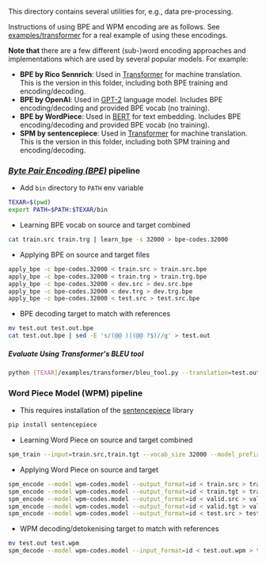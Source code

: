 
This directory contains several utilities for, e.g., data pre-processing. 

Instructions of using BPE and WPM encoding are as follows. 
See [examples/transformer](https://github.com/asyml/texar/tree/master/examples/transformer)
for a real example of using these encodings.

**Note that** there are a few different (sub-)word encoding approaches and implementations which are used by several popular models. For example:

* **BPE by Rico Sennrich**: Used in [Transformer](https://github.com/asyml/texar/tree/master/examples/transformer) for machine translation. This is the version in this folder, including both BPE training and encoding/decoding. 
* **BPE by OpenAI**: Used in [GPT-2]() language model. Includes BPE encoding/decoding and provided BPE vocab (no training).
* **BPE by WordPiece**: Used in [BERT](https://github.com/asyml/texar/tree/master/examples/bert) for text embedding. Includes BPE encoding/decoding and provided BPE vocab (no training).
* **SPM by sentencepiece**: Used in [Transformer](https://github.com/asyml/texar/tree/master/examples/transformer) for machine translation. This is the version in this folder, including both SPM training and encoding/decoding. 

### *[Byte Pair Encoding (BPE)](https://arxiv.org/abs/1508.07909)* pipeline

* Add `bin` directory to `PATH` env variable
```bash
TEXAR=$(pwd)  
export PATH=$PATH:$TEXAR/bin
```

* Learning BPE vocab on source and target combined
```bash
cat train.src train.trg | learn_bpe -s 32000 > bpe-codes.32000
```

* Applying BPE on source and target files
```bash
apply_bpe -c bpe-codes.32000 < train.src > train.src.bpe
apply_bpe -c bpe-codes.32000 < train.trg > train.trg.bpe
apply_bpe -c bpe-codes.32000 < dev.src > dev.src.bpe
apply_bpe -c bpe-codes.32000 < dev.trg > dev.trg.bpe
apply_bpe -c bpe-codes.32000 < test.src > test.src.bpe
```

* BPE decoding target to match with references
```bash
mv test.out test.out.bpe
cat test.out.bpe | sed -E 's/(@@ )|(@@ ?$)//g' > test.out
```

##### Evaluate Using Transformer's BLEU tool
```bash
python [TEXAR]/examples/transformer/bleu_tool.py --translation=test.out --reference=test.tgt
```

### Word Piece Model (WPM) pipeline

* This requires installation of the [sentencepiece](https://github.com/google/sentencepiece#python-module) library
```bash
pip install sentencepiece
```
* Learning Word Piece on source and target combined
```bash
spm_train --input=train.src,train.tgt --vocab_size 32000 --model_prefix=wpm-codes
```

* Applying Word Piece on source and target
```bash
spm_encode --model wpm-codes.model --output_format=id < train.src > train.src.wpm
spm_encode --model wpm-codes.model --output_format=id < train.tgt > train.tgt.wpm
spm_encode --model wpm-codes.model --output_format=id < valid.src > valid.src.wpm
spm_encode --model wpm-codes.model --output_format=id < valid.tgt > valid.tgt.wpm
spm_encode --model wpm-codes.model --output_format=id < test.src > test.src.wpm
```

* WPM decoding/detokenising target to match with references
```bash
mv test.out test.wpm
spm_decode --model wpm-codes.model --input_format=id < test.out.wpm > test.out
```
